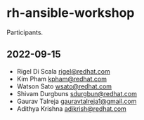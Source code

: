 # rh-ansible-workshop
Participants.
## 2022-09-15
 - Rigel Di Scala <rigel@redhat.com>
 - Kim Pham kpham@redhat.com
 - Watson Sato <wsato@redhat.com>
 - Shivam Durgbuns <sdurgbun@redhat.com>
 - Gaurav Talreja <gauravtalreja1@gmail.com>
 - Adithya Krishna <adikrish@redhat.com>